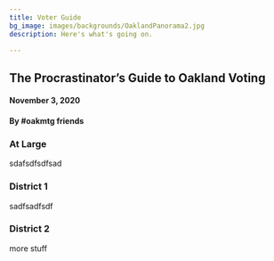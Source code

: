 ```yaml
---
title: Voter Guide
bg_image: images/backgrounds/OaklandPanorama2.jpg
description: Here's what's going on.

---
```

## The Procrastinator’s Guide to Oakland Voting

#### November 3, 2020

#### By #oakmtg friends

### At Large

sdafsdfsdfsad

### District 1

sadfsadfsdf

### District 2

more stuff